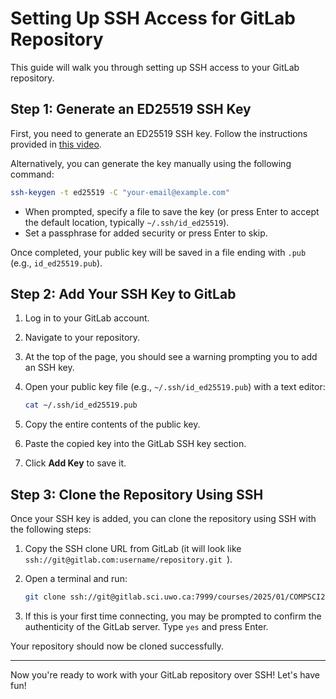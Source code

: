 # Setting Up SSH Access for GitLab Repository

This guide will walk you through setting up SSH access to your GitLab repository.

## Step 1: Generate an ED25519 SSH Key

First, you need to generate an ED25519 SSH key. Follow the instructions provided in [this video](https://www.youtube.com/watch?v=3PHfKFhvldc).

Alternatively, you can generate the key manually using the following command:

```bash
ssh-keygen -t ed25519 -C "your-email@example.com"
```

- When prompted, specify a file to save the key (or press Enter to accept the default location, typically `~/.ssh/id_ed25519`).
- Set a passphrase for added security or press Enter to skip.

Once completed, your public key will be saved in a file ending with `.pub` (e.g., `id_ed25519.pub`).

## Step 2: Add Your SSH Key to GitLab

1. Log in to your GitLab account.
2. Navigate to your repository.
3. At the top of the page, you should see a warning prompting you to add an SSH key.
4. Open your public key file (e.g., `~/.ssh/id_ed25519.pub`) with a text editor:

   ```bash
   cat ~/.ssh/id_ed25519.pub
   ```

5. Copy the entire contents of the public key.
6. Paste the copied key into the GitLab SSH key section.
7. Click **Add Key** to save it.

## Step 3: Clone the Repository Using SSH

Once your SSH key is added, you can clone the repository using SSH with the following steps:

1. Copy the SSH clone URL from GitLab (it will look like `ssh://git@gitlab.com:username/repository.git `).
2. Open a terminal and run:

   ```bash
   git clone ssh://git@gitlab.sci.uwo.ca:7999/courses/2025/01/COMPSCI2212/group49.git
   ```

3. If this is your first time connecting, you may be prompted to confirm the authenticity of the GitLab server. Type `yes` and press Enter.

Your repository should now be cloned successfully.

---

Now you're ready to work with your GitLab repository over SSH! Let's have fun!

